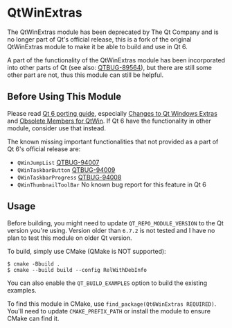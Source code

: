 # QtWinExtras

The QtWinExtras module has been deprecated by The Qt Company and is no longer part of Qt's official release, this is a fork of the original QtWinExtras module to make it be able to build and use in Qt 6.

A part of the functionality of the QtWinExtras module has been incorporated into other parts of Qt (see also: [QTBUG-89564](https://bugreports.qt.io/browse/QTBUG-89564)), but there are still some other part are not, thus this module can still be helpful.

## Before Using This Module

Please read [Qt 6 porting guide](https://doc.qt.io/qt-6/portingguide.html), especially [Changes to Qt Windows Extras](https://doc.qt.io/qt-6/extras-changes-qt6.html#changes-to-qt-windows-extras) and [Obsolete Members for QtWin](https://doc.qt.io/qt-5/qtwin-obsolete.html). If Qt 6 have the functionality in other module, consider use that instead.

The known missing important functionalities that not provided as a part of Qt 6's official release are:

- `QWinJumpList` [QTBUG-94007](https://bugreports.qt.io/browse/QTBUG-94007)
- `QWinTaskbarButton` [QTBUG-94009](https://bugreports.qt.io/browse/QTBUG-94009)
- `QWinTaskbarProgress` [QTBUG-94008](https://bugreports.qt.io/browse/QTBUG-94008)
- `QWinThumbnailToolBar` No known bug report for this feature in Qt 6

## Usage

Before building, you might need to update `QT_REPO_MODULE_VERSION` to the Qt version you're using. Version older than `6.7.2` is not tested and I have no plan to test this module on older Qt version.

To build, simply use CMake (QMake is NOT supported):

```shell
$ cmake -Bbuild .
$ cmake --build build --config RelWithDebInfo
```

You can also enable the `QT_BUILD_EXAMPLES` option to build the existing examples.

To find this module in CMake, use `find_package(Qt6WinExtras REQUIRED)`. You'll need to update `CMAKE_PREFIX_PATH` or install the module to ensure CMake can find it.
